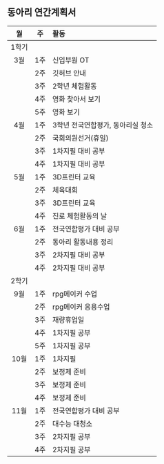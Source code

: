 ## 동아리 연간계획서

| 월    | 주   | 활동        |
| :--:  | :--: | :--         |
| 1학기 |      |             |
| 3월   | 1주  | 신입부원 OT |
|       | 2주  | 깃허브 안내 |
|       | 3주  | 2학년 체험활동 |
|       | 4주  | 영화 찾아서 보기 |
|       | 5주  | 영화 보기 |
| 4월   | 1주  | 3학년 전국연합평가, 동아리실 청소 |
|       | 2주  | 국회의원선거(휴일) |
|       | 3주  | 1차지필 대비 공부 |
|       | 4주  | 1차지필 대비 공부 |
| 5월   | 1주  | 3D프린터 교육 |
|       | 2주  | 체육대회 |
|       | 3주  | 3D프린터 교육 |
|       | 4주  | 진로 체험활동의 날 |
| 6월   | 1주  | 전국연합평가 대비 공부 |
|       | 2주  | 동아리 활동내용 정리 |
|| 3주 | 2차지필 대비 공부 |
|| 4주 | 2차지필 대비 공부 |
| 2학기 ||
| 9월 | 1주 | rpg메이커 수업 |
|| 2주 | rpg메이커 응용수업 |
|| 3주 | 재량휴업일 |
|| 4주 | 1차지필 공부 |
|| 5주 | 1차지필 공부 |
| 10월 | 1주 | 1차지필 |
|| 2주 | 보정제 준비 |
|| 3주 | 보정제 준비 |
|| 4주 | 보정제 준비 |
| 11월 | 1주 | 전국연합평가 대비 공부 |
|| 2주 | 대수능 대청소 |
|| 3주 | 2차지필 공부 |
|| 4주 | 2차지필 공부 |
